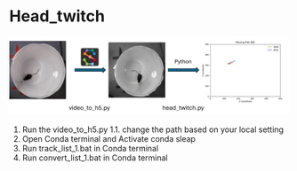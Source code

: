 # Head_twitch
![Overview](overview.png)
1. Run the video_to_h5.py
    1.1. change the path based on your local setting
2. Open Conda terminal and Activate conda sleap
3. Run track_list_1.bat in Conda terminal
4. Run convert_list_1.bat in Conda terminal
